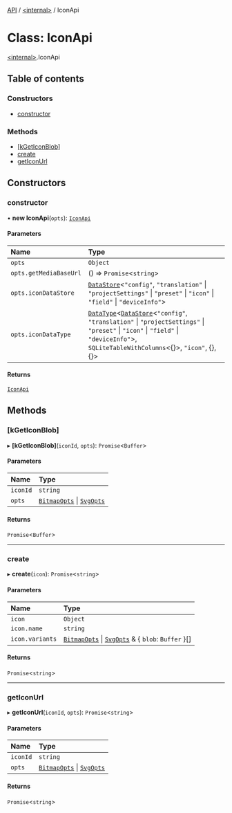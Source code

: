 [API](../README.md) / [\<internal\>](../modules/internal_.md) / IconApi

# Class: IconApi

[\<internal\>](../modules/internal_.md).IconApi

## Table of contents

### Constructors

- [constructor](internal_.IconApi.md#constructor)

### Methods

- [[kGetIconBlob]](internal_.IconApi.md#[kgeticonblob])
- [create](internal_.IconApi.md#create)
- [getIconUrl](internal_.IconApi.md#geticonurl)

## Constructors

### constructor

• **new IconApi**(`opts`): [`IconApi`](internal_.IconApi.md)

#### Parameters

| Name | Type |
| :------ | :------ |
| `opts` | `Object` |
| `opts.getMediaBaseUrl` | () => `Promise`\<`string`\> |
| `opts.iconDataStore` | [`DataStore`](internal_.DataStore.md)\<``"config"``, ``"translation"`` \| ``"projectSettings"`` \| ``"preset"`` \| ``"icon"`` \| ``"field"`` \| ``"deviceInfo"``\> |
| `opts.iconDataType` | [`DataType`](internal_.DataType.md)\<[`DataStore`](internal_.DataStore.md)\<``"config"``, ``"translation"`` \| ``"projectSettings"`` \| ``"preset"`` \| ``"icon"`` \| ``"field"`` \| ``"deviceInfo"``\>, `SQLiteTableWithColumns`\<{}\>, ``"icon"``, {}, {}\> |

#### Returns

[`IconApi`](internal_.IconApi.md)

## Methods

### [kGetIconBlob]

▸ **[kGetIconBlob]**(`iconId`, `opts`): `Promise`\<`Buffer`\>

#### Parameters

| Name | Type |
| :------ | :------ |
| `iconId` | `string` |
| `opts` | [`BitmapOpts`](../interfaces/internal_.BitmapOpts.md) \| [`SvgOpts`](../interfaces/internal_.SvgOpts.md) |

#### Returns

`Promise`\<`Buffer`\>

___

### create

▸ **create**(`icon`): `Promise`\<`string`\>

#### Parameters

| Name | Type |
| :------ | :------ |
| `icon` | `Object` |
| `icon.name` | `string` |
| `icon.variants` | [`BitmapOpts`](../interfaces/internal_.BitmapOpts.md) \| [`SvgOpts`](../interfaces/internal_.SvgOpts.md) & \{ `blob`: `Buffer`  }[] |

#### Returns

`Promise`\<`string`\>

___

### getIconUrl

▸ **getIconUrl**(`iconId`, `opts`): `Promise`\<`string`\>

#### Parameters

| Name | Type |
| :------ | :------ |
| `iconId` | `string` |
| `opts` | [`BitmapOpts`](../interfaces/internal_.BitmapOpts.md) \| [`SvgOpts`](../interfaces/internal_.SvgOpts.md) |

#### Returns

`Promise`\<`string`\>
